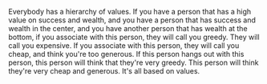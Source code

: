  Everybody has a hierarchy of values. If you have a person that has a high value on success and wealth, and you have a person that has success and wealth in the center, and you have another person that has wealth at the bottom, if you associate with this person, they will call you greedy. They will call you expensive. If you associate with this person, they will call you cheap, and think you're too generous. If this person hangs out with this person, this person will think that they're very greedy. This person will think they're very cheap and generous. It's all based on values.